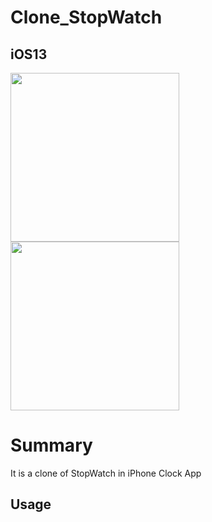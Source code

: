 # Clone_StopWatch

## iOS13

<img src="https://user-images.githubusercontent.com/43462166/74788534-5ed98400-52f5-11ea-9d00-13b611f7f148.PNG" width="270"><img src="https://user-images.githubusercontent.com/43462166/74788573-7b75bc00-52f5-11ea-9be9-086e152a6d8c.PNG" width="270">


# Summary



It is a clone of StopWatch in iPhone Clock App

## Usage

